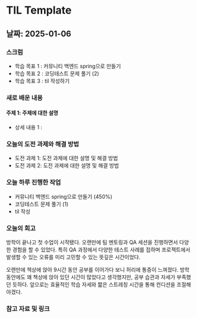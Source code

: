 # TIL Template

## 날짜: 2025-01-06

### 스크럼
- 학습 목표 1 : 커뮤니티 백엔드 spring으로 만들기
- 학습 목표 2 : 코딩테스트 문제 풀기 (2)
- 학습 목표 3 : til 작성하기

### 새로 배운 내용
#### 주제 1: 주제에 대한 설명
- 상세 내용 1 :

### 오늘의 도전 과제와 해결 방법
- 도전 과제 1: 도전 과제에 대한 설명 및 해결 방법
- 도전 과제 2: 도전 과제에 대한 설명 및 해결 방법

### 오늘 하루 진행한 작업
- 커뮤니티 백엔드 spring으로 만들기 (450%)
- 코딩테스트 문제 풀기 (1)
- til 작성

### 오늘의 회고
방학이 끝나고 첫 수업이 시작됐다. 오랜만에 팀 멘토링과 QA 세션을 진행하면서 다양한 경험을 할 수 있었다. 특히 QA 과정에서 다양한 테스트 사례를 접하며 프로젝트에서 발생할 수 있는 오류를 미리 고민할 수 있는 뜻깊은 시간이었다.

오랜만에 책상에 앉아 9시간 동안 공부를 이어가다 보니 허리에 통증이 느껴졌다. 방학 동안에도 꽤 책상에 앉아 있던 시간이 많았다고 생각했지만, 공부 습관과 자세가 부족했던 듯하다. 앞으로는 효율적인 학습 자세와 짧은 스트레칭 시간을 통해 컨디션을 조절해야겠다.

### 참고 자료 및 링크